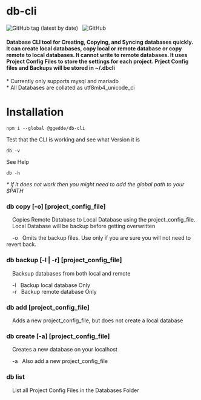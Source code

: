 # db-cli

![GitHub tag (latest by date)](https://img.shields.io/github/v/tag/ggedde/dbcli) &nbsp; ![GitHub](https://img.shields.io/github/license/ggedde/dbcli?label=license)


#### Database CLI tool for Creating, Copying, and Syncing databases quickly. It can create local databases, copy local or remote database or copy remote to local databases. It cannot write to remote databases. It uses Project Config Files to store the settings for each project. Prject Config files and Backups will be stored in ~/.dbcli

\* Currently only supports mysql and mariadb  
\* All Databases are collated as utf8mb4_unicode_ci

# Installation
    npm i --global @ggedde/db-cli

Test that the CLI is working and see what Version it is
    
    db -v

See Help
    
    db -h

*\* If it does not work then you might need to add the global path to your $PATH*


### db copy [-o] [project_config_file]

&nbsp; &nbsp; Copies Remote Database to Local Database using the project_config_file.  
&nbsp; &nbsp; Local Database will be backup before getting overwritten

&nbsp; &nbsp; -o &nbsp; Omits the backup files. Use only if you are sure you will not need to revert back.


### db backup [-l | -r] [project_config_file]

&nbsp; &nbsp; Backsup databases from both local and remote

&nbsp; &nbsp; -l &nbsp; Backup local database Only  
&nbsp; &nbsp; -r &nbsp; Backup remote database Only


### db add [project_config_file]

&nbsp; &nbsp; Adds a new project_config_file, but does not create a local database


### db create [-a] [project_config_file]

&nbsp; &nbsp; Creates a new database on your localhost

&nbsp; &nbsp; -a &nbsp; Also add a new project_config_file


### db list

&nbsp; &nbsp; List all Project Config Files in the Databases Folder
